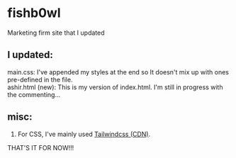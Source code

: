 # fishb0wl
Marketing firm site that I updated
## I updated:

main.css: I've appended my styles at the end so It doesn't mix up with ones pre-defined in the file.<br/>
ashir.html (new): This is my version of index.html. I'm still in progress with the commenting...

## misc:
1. For CSS, I've mainly used [Tailwindcss (CDN)](https://tailwindcss.com/).

THAT'S IT FOR NOW!!!
